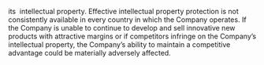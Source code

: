 its  intellectual  property.  Effective  intellectual  property  protection  is  not  consistently  available  in  every  country  in  which  the
Company operates. If the Company is unable to continue to develop and sell innovative new products with attractive margins or if
competitors infringe on the Company’s intellectual property, the Company’s ability to maintain a competitive advantage could be
materially adversely affected.